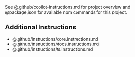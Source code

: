 See @.github/copilot-instructions.md for project overview and @package.json for available npm commands for this project.

## Additional Instructions

- @.github/instructions/core.instructions.md
- @.github/instructions/docs.instructions.md
- @.github/instructions/ts.instructions.md
